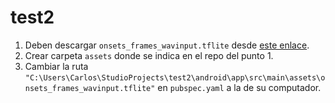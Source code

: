 # test2

1. Deben descargar `onsets_frames_wavinput.tflite` desde [este enlace](https://github.com/WonyJeong/flutter_piano_audio_detection).
2. Crear carpeta `assets` donde se indica en el repo del punto 1.
3. Cambiar la ruta `"C:\Users\Carlos\StudioProjects\test2\android\app\src\main\assets\onsets_frames_wavinput.tflite"` en `pubspec.yaml` a la de su computador.
